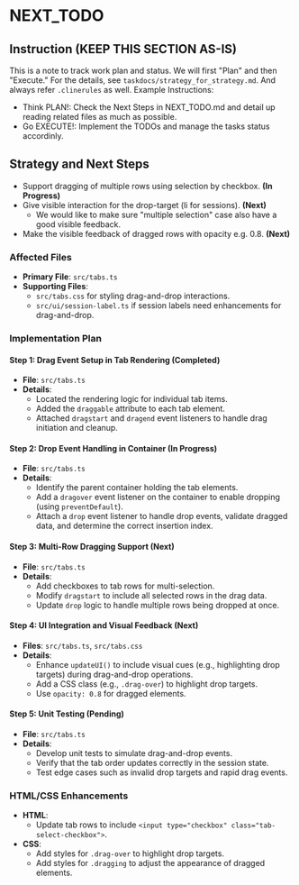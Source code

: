 # NEXT_TODO

## Instruction (KEEP THIS SECTION AS-IS)

This is a note to track work plan and status.
We will first "Plan" and then "Execute." For the details, see `taskdocs/strategy_for_strategy.md`.
And always refer `.clinerules` as well.
Example Instructions:

- Think PLAN!: Check the Next Steps in NEXT_TODO.md and detail up reading related files as much as possible.
- Go EXECUTE!: Implement the TODOs and manage the tasks status accordinly.

## Strategy and Next Steps

- Support dragging of multiple rows using selection by checkbox. **(In Progress)**
- Give visible interaction for the drop-target (li for sessions). **(Next)**
  - We would like to make sure "multiple selection" case also have a good visible feedback.
- Make the visible feedback of dragged rows with opacity e.g. 0.8. **(Next)**

### Affected Files

- **Primary File**: `src/tabs.ts`
- **Supporting Files**:
  - `src/tabs.css` for styling drag-and-drop interactions.
  - `src/ui/session-label.ts` if session labels need enhancements for drag-and-drop.

### Implementation Plan

#### Step 1: Drag Event Setup in Tab Rendering **(Completed)**

- **File**: `src/tabs.ts`
- **Details**:
  - Located the rendering logic for individual tab items.
  - Added the `draggable` attribute to each tab element.
  - Attached `dragstart` and `dragend` event listeners to handle drag initiation and cleanup.

#### Step 2: Drop Event Handling in Container **(In Progress)**

- **File**: `src/tabs.ts`
- **Details**:
  - Identify the parent container holding the tab elements.
  - Add a `dragover` event listener on the container to enable dropping (using `preventDefault`).
  - Attach a `drop` event listener to handle drop events, validate dragged data, and determine the correct insertion index.

#### Step 3: Multi-Row Dragging Support **(Next)**

- **File**: `src/tabs.ts`
- **Details**:
  - Add checkboxes to tab rows for multi-selection.
  - Modify `dragstart` to include all selected rows in the drag data.
  - Update `drop` logic to handle multiple rows being dropped at once.

#### Step 4: UI Integration and Visual Feedback **(Next)**

- **Files**: `src/tabs.ts`, `src/tabs.css`
- **Details**:
  - Enhance `updateUI()` to include visual cues (e.g., highlighting drop targets) during drag-and-drop operations.
  - Add a CSS class (e.g., `.drag-over`) to highlight drop targets.
  - Use `opacity: 0.8` for dragged elements.

#### Step 5: Unit Testing **(Pending)**

- **File**: `src/tabs.ts`
- **Details**:
  - Develop unit tests to simulate drag-and-drop events.
  - Verify that the tab order updates correctly in the session state.
  - Test edge cases such as invalid drop targets and rapid drag events.

### HTML/CSS Enhancements

- **HTML**:
  - Update tab rows to include `<input type="checkbox" class="tab-select-checkbox">`.
- **CSS**:
  - Add styles for `.drag-over` to highlight drop targets.
  - Add styles for `.dragging` to adjust the appearance of dragged elements.
